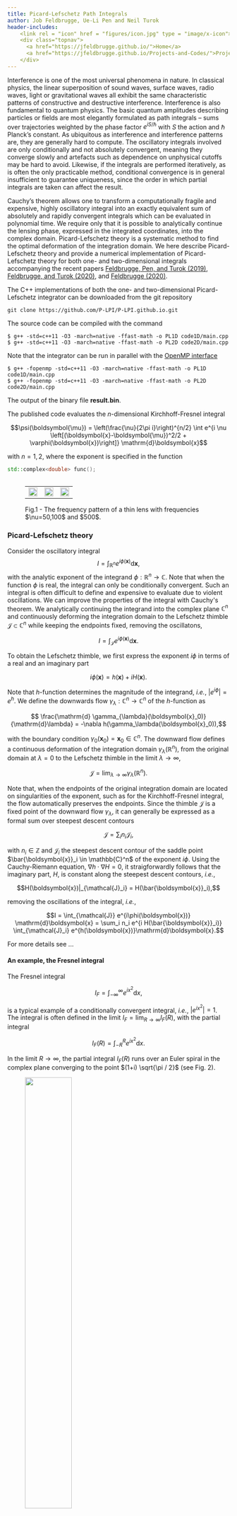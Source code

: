 ```yaml
---
title: Picard-Lefschetz Path Integrals
author: Job Feldbrugge, Ue-Li Pen and Neil Turok
header-includes:
    <link rel = "icon" href = "figures/icon.jpg" type = "image/x-icon"> 
    <div class="topnav">
      <a href="https://jfeldbrugge.github.io/">Home</a>
      <a href="https://jfeldbrugge.github.io/Projects-and-Codes/">Projects and Code</a>
    </div>
---
```


Interference is one of the most universal phenomena in nature. In classical physics, the linear superposition of sound waves, surface waves, radio waves, light or gravitational waves all exhibit the same characteristic patterns of constructive and destructive interference. Interference is also fundamental to quantum physics. The basic quantum amplitudes describing particles or fields are most elegantly formulated as path integrals – sums over trajectories weighted by the phase factor $e^{iS/\hbar}$ with $S$ the action and $\hbar$ Planck’s constant. As ubiquitous as interference and interference patterns are, they are generally hard to compute. The oscillatory integrals involved are only conditionally and not absolutely convergent, meaning they converge slowly and artefacts such as dependence on unphysical cutoffs may be hard to avoid. Likewise, if the integrals are performed iteratively, as is often the only practicable method, conditional convergence is in general insufficient to guarantee uniqueness, since the order in which partial integrals are taken can affect the result.  

Cauchy’s theorem allows one to transform a computationally fragile and expensive, highly oscillatory integral into an exactly equivalent sum of absolutely and rapidly convergent integrals which can be evaluated in polynomial time. We require only that it is possible to analytically continue the lensing phase, expressed in the integrated coordinates, into the complex domain. Picard-Lefschetz theory is a systematic method to find the optimal deformation of the integration domain. We here describe Picard-Lefschetz theory and provide a numerical implementation of Picard-Lefschetz theory for both one- and two-dimensional integrals accompanying the recent papers <a href="https://arxiv.org/abs/1909.04632">Feldbrugge, Pen, and Turok (2019)</a>, <a href="https://arxiv.org/abs/2008.01154">Feldbrugge, and Turok (2020)</a>, and <a href="https://arxiv.org/abs/2010.03089">Feldbrugge (2020)</a>.

The C++ implementations of both the one- and two-dimensional Picard-Lefschetz integrator can be downloaded from the git repository

```
git clone https://github.com/P-LPI/P-LPI.github.io.git
```

The source code can be compiled with the command

```
$ g++ -std=c++11 -O3 -march=native -ffast-math -o PL1D code1D/main.cpp
$ g++ -std=c++11 -O3 -march=native -ffast-math -o PL2D code2D/main.cpp
```

Note that the integrator can be run in parallel with the <a href="https://www.openmp.org">OpenMP interface</a>

```
$ g++ -fopenmp -std=c++11 -O3 -march=native -ffast-math -o PL1D code1D/main.cpp
$ g++ -fopenmp -std=c++11 -O3 -march=native -ffast-math -o PL2D code2D/main.cpp
```

The output of the binary file **result.bin**.

The published code evaluates the $n$-dimensional Kirchhoff-Fresnel integral

$$\psi(\boldsymbol{\mu}) = \left(\frac{\nu}{2\pi i}\right)^{n/2} \int e^{i \nu \left[(\boldsymbol{x}-\boldsymbol{\mu})^2/2 + \varphi(\boldsymbol{x})\right]} \mathrm{d}\boldsymbol{x}$$

with $n=1,2$, where the exponent is specified in the function 
```c++
std::complex<double> func();
```

<figure>
<table align='left' width=100% id="FIG">
<tr>
<td><img src='figures/figures_index/Lens1_nu=50.png' width=100% /></td>
<td><img src='figures/figures_index/Lens1_nu=100.png' width=100% /></td>
<td><img src='figures/figures_index/Lens1_nu=500.png' width=100% /></td>
</tr>
 </table>
 <figcaption> Fig.1 - The frequency pattern of a thin lens with frequencies $\nu=50,100$ and $500$.</figcaption>
</figure>


### Picard-Lefschetz theory
Consider the oscillatory integral
$$I = \int_{\mathbb{R}^n} e^{i \phi(\boldsymbol{x})}\mathrm{d}\boldsymbol{x},$$
with the analytic exponent of the integrand $\phi:\mathbb{R}^n \to \mathbb{C}$. Note that when the function $\phi$ is real, the integral can only be conditionally convergent. Such an integral is often difficult to define and expensive to evaluate due to violent oscillations. We can improve the properties of the integral with Cauchy's theorem. We analytically continuing the integrand into the complex plane $\mathbb{C}^n$ and continuously deforming the integration domain to the Lefschetz thimble $\mathcal{J} \subset \mathbb{C}^n$ while keeping the endpoints fixed, removing the oscillatons, 

$$I = \int_{\mathcal{J}} e^{i \phi(\boldsymbol{x})}\mathrm{d}\boldsymbol{x}.$$

To obtain the Lefschetz thimble, we first express the exponent $i\phi$ in terms of a real and an imaginary part

$$i\phi(\boldsymbol{x}) = h(\boldsymbol{x}) + i H(\boldsymbol{x}).$$

Note that $h$-function determines the magnitude of the integrand, *i.e.*, $|e^{i\phi}| = e^{h}$. We define the downwards flow $\gamma_\lambda:\mathbb{C}^n\to \mathbb{C}^n$ of the $h$-function as

$$ \frac{\mathrm{d} \gamma_{\lambda}(\boldsymbol{x}_0)}{\mathrm{d}\lambda} = -\nabla h(\gamma_\lambda(\boldsymbol{x}_0)),$$

with the boundary condition $\gamma_0(\boldsymbol{x}_0) = \boldsymbol{x}_0 \in \mathbb{C}^n$. The downward flow defines a continuous deformation of the integration domain $\gamma_\lambda(\mathbb{R}^n),$ from the original domain at $\lambda=0$ to the Lefschetz thimble in the limit $\lambda \to \infty$,

$$\mathcal{J} =\lim_{\lambda \to \infty} \gamma_\lambda(\mathbb{R}^n).$$

Note that, when the endpoints of the original integration domain are located on singularities of the exponent, such as for the Kirchhoff-Fresnel integral, the flow automatically preserves the endpoints. Since the thimble $\mathcal{J}$ is a fixed point of the downward flow $\gamma_\lambda$, it can generally be expressed as a formal sum over steepest descent contours

$$ \mathcal{J} = \sum_i n_i \mathcal{J}_i,$$

with $n_i \in \mathbb{Z}$ and $\mathcal{J}_i$ the steepest descent contour of the saddle point $\bar{\boldsymbol{x}}_i \in \mathbb{C}^n$ of the exponent $i\phi.$ Using the Cauchy-Riemann equation, $\nabla h \cdot \nabla H = 0$, it straigforwardly follows that the imaginary part, $H$, is constant along the steepest descent contours, *i.e.*,

$$H(\boldsymbol{x})|_{\mathcal{J}_i} = H(\bar{\boldsymbol{x}}_i),$$

removing the oscillations of the integral, *i.e.*,

$$I = \int_{\mathcal{J}} e^{i\phi(\boldsymbol{x})} \mathrm{d}\boldsymbol{x} = \sum_i n_i e^{i H(\bar{\boldsymbol{x}}_i)} \int_{\mathcal{J}_i} e^{h(\boldsymbol{x})}\mathrm{d}\boldsymbol{x}.$$

For more details see ...

#### An example, the Fresnel integral
The Fresnel integral

$$I_F = \int_{-\infty}^{\infty} e^{i x^2} \mathrm{d}x,$$

is a typical example of a conditionally convergent integral, *i.e.*, $|e^{ix^2}| = 1$. The integral is often defined in the limit $I_F = \lim_{R\to \infty}I_F(R)$, with the partial integral

$$ I_F(R) = \int_{-R}^{R} e^{ix^2}\mathrm{d}x.$$

In the limit $R \to \infty$, the partial integral $I_F(R)$ runs over an Euler spiral in the complex plane converging to the point $(1+i) \sqrt{\pi / 2}$ (see Fig. 2).

<figure>
<img src="figures/figures_index/EulerSpiral.gif" width=50% />
<figcaption> Fig.2 - The partial Fresnel integral $I_F(R)$ (the red point) in the complex plane as a function of $R$ tracing the Euler spiral ending $(1+i)\sqrt{\pi/2}$ (the blue point). </figcaption>
</figure>

This is a good definition of the one-dimensional Fresnel integral. However, it is delicate, inefficient and does not easily generalize to multi-dimensional conditionally convergent integrals where the result can depend on the way we take the limit. Instead, we can analytically extend the exponent into the complex plane $\mathbb{C}$ and use the downward flow $\gamma_\lambda$ 

$$\gamma_\lambda(\boldsymbol{x}_0) = [x_{r0} \cosh(2\lambda) + x_{i0} \sinh(2\lambda)] + [x_{r0} \sinh(2\lambda) + x_{i0} \cosh(2\lambda)] i$$

with $\text{Re}[x_0]=x_{r0}$ and $\text{Im}[x_0]=x_{i0}$, to obtain the Lefschetz thimble 

$$ \mathcal{J} = \lim_{\lambda\to \infty}\gamma_{\lambda}(\mathbb{R}) = \{(1+i)u | u \in \mathbb{R}\}.$$ 

Along the Lefschetz thimble, the Fresnel integral is transformed into the Gaussian integral

$$I_F=\int_{\mathcal{J}} e^{i x^2}\mathrm{d}x = (1+i) \int_{-\infty}^{\infty} e^{- 2 u^2}\mathrm{d}u = (1+i)\sqrt{\pi/2},$$

removing the oscillations from the definition of the Fresnel integral. Note that since the resulting integral is absolutely convergent, the definition is robust. This definition, moreover, straightforwardly generalizes to multi-dimensional integrals removing the ambiguities of the limit (see Fubini's theorem).

### Numerical Picard-Lefschetz theory
Picard-Lefschetz theory can be used to efficiently evaluate oscillatory integrals. We here describe the essence of a numerical scheme for the downward flow of the integration domain and a Romberg scheme for the evaluation of the integral along the Lefschetz thimble.

#### Discretizing the integration domain
We first discretize the original integration domain. In the one-dimensional case, we represent a segment of the real line $\mathbb{R}$ by a collection of line segments 

$$J = \{(l_1,l_2), (l_2,l_3),\dots \},$$

with $l_i \in \mathbb{N}$, referring to a point $x_{l_i}$ in the set 

$$S = \{x_1,x_2,\dots\} \subset \mathbb{C},$$

seperated by no more than $\delta$, *i.e.*, if $(i,j) \in J$ we we impose the condition $|x_i - x_j| < \delta$. In the two-dimensional case, we represent a segment of the real plane $\mathbb{R}^2$ by a collection of quadrilaterals

$$J = \{(l_1,l_2,l_3,l_4),(l_5,l_6,l_2,l_1),\dots\},$$

with $l_i \in \mathbb{N}$, referring to a point $\boldsymbol{x}_{l_i}$ in the set 

$$S = \{\boldsymbol{x}_1,\boldsymbol{x}_2,\dots\} \subset \mathbb{C}^2,$$

with the property that when $(i,j,k,l) \in J$, the sides of the quadrilateral are smaler than $\delta$, *i.e.*, $\text{max}(\| \boldsymbol{x}_i - \boldsymbol{x}_j\|, \| \boldsymbol{x}_j - \boldsymbol{x}_k\|, \| \boldsymbol{x}_k - \boldsymbol{x}_l\|, \| \boldsymbol{x}_i - \boldsymbol{x}_l\|) < \delta$. The simplices in $J$ are implemented in the **simplex** class

```c++
class simplex;
```
The class in addition to the labels to the points includes the boolean **active** which marks whether the simplex is still in use. The points in $S$ are implemented by the **cp** struct, associating a boolean **active** to the complex point

```c++
struct cp {
 pointC p;
 bool active;
};
```
#### The downward flow of a simplex
The downward flow of the integration domain $J$ is implemented with the Euler method, *i.e.*, for all points $\boldsymbol{x}$ in $S$, shift their positions with the rule

$$ \boldsymbol{x} \mapsto \boldsymbol{x} - \tau \frac{\nabla h(\boldsymbol{x})}{\|  \nabla h(\boldsymbol{x}) \|}$$

with step size $\tau>0$, implemented in the function **flow**

```c++
void flow();
```
We normalize the gradient to improve the behaviour of the flow in the vicinity of singularities in the $h$-function. A point in the set $S$ is turned inactive when the $h$-function drops below the threshold **thres**. The threshold determines the accuracy of the approximation of the integral.

#### Subdivision of simplices
After each iteration of the flow, we check whether the points of an active simplex are still active. If not, we turn the simplex inactive. For every active simplex, we check whether the separations of the edges is still smaller than $\delta$. When an active simplex has an edge exceeding $\delta$, we replace the simplex by two new simplices. That is to say, in the one-dimensional case, when $(i,j) \in J$ refers to two points with a larger separation then $\delta$, *i.e.*, $|x_i - x_j|$ we add a new point $x_k = (x_i + x_j) / 2$ to the set $S$ and replace the simplex by the new simplices $(i,k)$ and $(k,j)$. The old simplex is turned inactive. The two-dimensional case follows analogously. This is implemented in the function **subdivide**

```c++
void subdivide();
```
By iterating the **flow** and the **subdivide** routine, the simplices $J$ will approach the Lefschetz thimble $\mathcal{J}$. There are several ways in which we check whether the simplices $J$ have converged to the Lefschetz thimble. In the presented implementation we iterate for a fixed number of steps. After we have found the thimble, we bake the points into the **simplex** class of $J$ and delete the set $S$.

Since the flow turns simplices inactive in the **flow** routine and replenishes them in the **subdivide** routine, we remove any inactive simplices from $J$ with the **clean** routine 

```c++
void clean();
```

before evaluating the integral.

#### Romberg integration

Given the simplicial approximation $J$ of the Lefschetz thimble $\mathcal{J}$, we evaluate the integral piecewise with a <a href="https://en.wikipedia.org/wiki/Romberg%27s_method">Romberg integration scheme</a>. Given an active simplex in $J$, we evaluate the trapezium rule on the simplex $T(1)$ and $N$ refinements of the simplex $T(2),T(3), \dots, T(N)$. At each refinement we half the present simplices. Note that for the trapezium rule, the approximation $T(i)$ can be used in the efficiently evaluation of the refinement $T(i+1)$. Given the set of approximations $T(1),T(2),\dots,T(n)$ of the integral over a simiplex in $J$, we use <a href="https://en.wikipedia.org/wiki/Richardson_extrapolation">Richardson extrapolation</a> to improve the convergence to the true integral. The Romberg method is implemented in the function 
```c++
std::complex<double> romberg();
```

For a detailed discussion of one- and two-dimensional Romberg integration see <a href="https://www.tandfonline.com/doi/abs/10.1080/10637199408962543?needAccess=true&journalCode=gpaa19">Evans and Bahoshy (1993)</a>.

#### Evaluating a family of integrals
In practice, one rarely wants to evaluate a single integral. When the set of integrals is a smooth family, such as for the Kirchhoff-Fresnel integral, we can construct a catalogue of thimbles $J_i$ for a range of external parameters $\boldsymbol{\mu}_i$. When we want to evaluate the integral for a specific parameter $\boldsymbol{\mu}$, we find the thimble corresponding to the closest point in the catalogue and evaluate the integral along this thimble. Note that while this thimble $J_i$ is not the optimal integration contour for the parameter $\boldsymbol{\mu}$, Cauchy's integral theorem guarantees that the integral does not depend on the details of the thimble. The integrand along this suboptimal thimble will generally quickly decay and be only mildly oscillate. 

### Applications
The Picard-Lefschetz integrator can be applied to a wide range of problems. We here demonstrate the code with a few lensing problems. In the thin-lens approximation, the amplitude for a photon to be at the point on the screen $\boldsymbol{\mu}$ is given by the Kirchhoff-Fresnel integral

$$\psi(\boldsymbol{\mu}) = \left(\frac{\nu}{2\pi i}\right)^{n/2} \int e^{i \nu \left[(\boldsymbol{x}-\boldsymbol{\mu})^2/2 + \varphi(\boldsymbol{x})\right]} \mathrm{d}\boldsymbol{x}$$

with the position on the lens $\boldsymbol{x}$, the phase variation of the lens $\varphi$, and the frequency of the radiation $\nu$. The intensity is given by the magnitude squared of the amplitude
$$I(\boldsymbol{\mu}) = |\psi(\boldsymbol{\mu})|^2.$$

#### One-dimensional plasma lens
Consider the toy model of a one-dimensional lens consisting of a single blob

$$\varphi(x) = \frac{\alpha}{1+x^2}$$

with $\alpha$ the strength of the lens. The numerical Picard-Lefschetz scheme can be used to flow the original integration domain $\mathbb{R}$ to the Lefschetz thimble $\mathcal{J}$. See Fig. 3 for flow to the Lefschetz thimble for the lens strength $\alpha =2$ at the centre of the lens $\mu=0$. In this configuration, only the three real saddle points corresponding to three real geometric images are relevant to the integral.

<figure>
<img src="figures/figures_index/1D_Flow.gif" width=50% />
<figcaption> Fig.3 - The flow of the integration domain to the thimble for the lens strength $\alpha =2$ and $\mu = 0$. In the gray regions the $h$-function drops below the threshold. </figcaption>
</figure>

We can efficiently evaluate the Kirchhoff-Fresnel integral along the Lefschetz thimble using a Romberg integration scheme (see Fig. 4 ). For more details see <a href="https://arxiv.org/abs/1909.04632">Feldbrugge, Pen, and Turok (2019)</a>.

<figure>
<table align='left' width=100% id="FIG">
<tr>
<td><img src='figures/figures_index/1D_nu=50.png' width=100% /></td>
<td><img src='figures/figures_index/1D_nu=100.png' width=100% /></td>
<td><img src='figures/figures_index/1D_nu=500.png' width=100% /></td>
</tr>
 </table>
 <figcaption> Fig.4 - The intensity pattern of the one-dimensional localized lens with the lens strenght $\alpha =2$ for the frequencies from left to right $\nu=50,100$ and $500$.</figcaption>
</figure>

#### Two-dimensional plasma lens
Consider the two-dimensional toy model consisting of an asymetric blob

$$
\varphi(\boldsymbol{x}) = \frac{0.65}{1+ x^2 + 2 y^2}.
$$

This is the lens integral solved in the example code.

<figure>
<img src="figures/figures_index/2D plasma lens.gif" width=75% />
<figcaption> Fig. - A two-dimensional lens as a function of the frequency. </figcaption>
</figure>


#### Random lens
Lensing by a random or turbulent medium can be modelled by a random phase variation $\varphi$. We will here assume the phase to be a realization of a Gaussian random field. See Fig. 5 for an illustration of an interference pattern corresponding to a random lens with the power-law power spectrum $P(\boldsymbol{k}) \propto k^{-1}$. For more details see <a href="">Feldbrugge, Pen, and Turok (2020)</a>. For more details see <a href="klwo.html">Kolmogorov lenses</a>.

<figure>
<table align='left' width=100% id="FIG">
<tr>
<td><img src='figures/figures_index/Random_nu=50.png' width=100% /></td>
<td><img src='figures/figures_index/Random_nu=100.png' width=100% /></td>
<td><img src='figures/figures_index/Random_nu=200.png' width=100% /></td>
</tr>
<tr>
<td><img src='figures/figures_index/Random_nu=400.png' width=100% /></td>
<td><img src='figures/figures_index/Random_nu=800.png' width=100% /></td>
<td><img src='figures/figures_index/Random_nu=1600.png' width=100% /></td>
</tr>
 </table>
 <figcaption> Fig.5 - The intensity pattern due to lensing by a random screen with a power-law power spectrum $P(\boldsymbol{k}) \propto k^{-1}$ for a range of frequencies $\nu=50, 100, 200, 400, 800,$ and $1600$ spanning the complete wave optics regime. The red curves display the caustics of the geometric optics approximation.</figcaption>
</figure>

#### Gravitational lensing
A gravitational lens consisting of $N$ point-sources positioned at $\boldsymbol{x}_i$ in the thin-lens approximation has a phase variation of the form

$$\varphi(\boldsymbol{x}) =- \sum_{i=1}^N f_i \log(\|\boldsymbol{x} - \boldsymbol{x}_i\|),$$

with $f_i$ the relative strength of the lenses (determined by the masses of the sources), with $f_1+\dots + f_N=1$. We here consider both the single gravitational lens with a shear term due to either nearby planet/star or the host galaxy and the binary lens problem. For more details see <a href="glwo.html">gravitational lenses</a>.

##### Single gravitational lens with a shear term
The single gravitational lens is one of the few Kirchhoff-Fresnel integrals with a known closed-form solution. However, this result is not representative for the lensing by a planet or star as a small perturbation will dramatically alter the diffraction pattern. We, for this reason, consider a single gravitational lens with a shear field,

$$\varphi(\boldsymbol{x}) = - \log(\|\boldsymbol{x}\|) + \frac{1}{2}\gamma (x^2 - y^2)$$

with $\boldsymbol{x}=(x,y)$ and the strength of the shear $0\leq \gamma \leq 1$. The corresponding intensity pattern for a mild shear $\gamma=0.2$ for the frequencies $\nu=25,50,75$ is illustrated in Fig. 6. For details see <a href="">Feldbrugge, and Turok (2020)</a>.

<figure>
<table align='left' width=100% id="FIG">
<tr>
<td><img src='figures/figures_index/SingleLens+Shear_nu=25.png' width=100% /></td>
<td><img src='figures/figures_index/SingleLens+Shear_nu=50.png' width=100% /></td>
<td><img src='figures/figures_index/SingleLens+Shear_nu=75.png' width=100% /></td>
</tr>
 </table>
 <figcaption> Fig.6 - The lensing of a single gravitational lens with shear $\gamma =0.2$ for the frequencies $\nu=25,50,75$. The white dotted line is the caustic from the geometric optics approximation. </figcaption>
</figure>

##### Binary gravitational lens
We finally consider the gravitational binary lens in wave optics, with the phase variation

$$\varphi(\boldsymbol{x}) = - f_1 \log(\|\boldsymbol{x} - \boldsymbol{r}\|) - f_2 \log(\|\boldsymbol{x} + \boldsymbol{r}\|).$$

We will evaluate the interference pattern for a situation in which the two souces are separated by the Einstein radius $\boldsymbol{r} = (0,1/2)$ and the left source is twice as heavy as the right source, $f_1=1/3$ and $f_2=2/3$. See Fig. 7 for the geometric optics prediction and the interference patterns for the frequencies $\nu=25, 50$ and $75$. For more details see <a href="">Feldbrugge, and Turok (2020)</a>.

<figure>
<table align='left' width=100% id="FIG">
<tr>
<td><img src='figures/figures_index/Binary_Wave_nu=25.png' width=100% /></td>
<td><img src='figures/figures_index/Binary_Wave_nu=50.png' width=100% /></td>
<td><img src='figures/figures_index/Binary_Wave_nu=75.png' width=100% /></td>
</tr>
 </table>
 <figcaption> Fig.7 - The intensity pattern of a binary gravitational lens with $f_1=1/3,f_2=2/3$ seperated by an Einstein radius, $\boldsymbol{r}=(0,1/2)$ for the frequencies $\nu=25, 50$ and $75$ (from left to right). The white dotted line is the caustic obtained in the geometric optics approximation.</figcaption>
</figure>
